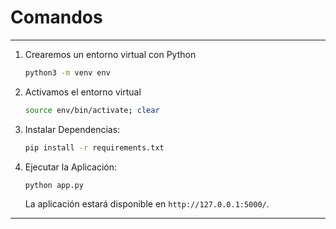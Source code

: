 # Comandos
---

1. Crearemos un entorno virtual con Python
   ```bash
   python3 -m venv env
   ```

2. Activamos el entorno virtual
   ```bash
   source env/bin/activate; clear
   ```

3. Instalar Dependencias:

   ```bash
   pip install -r requirements.txt
   ```

4. Ejecutar la Aplicación:

   ```bash
   python app.py
   ```

   La aplicación estará disponible en `http://127.0.0.1:5000/`.

---

